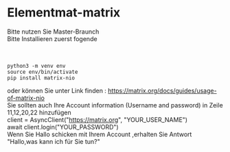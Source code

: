 # Elementmat-matrix
Bitte nutzen Sie Master-Braunch<br>
Bitte Installieren zuerst fogende <br><br><br>

    python3 -m venv env 
    source env/bin/activate
    pip install matrix-nio
oder können Sie unter Link finden :
https://matrix.org/docs/guides/usage-of-matrix-nio<br>
Sie sollten auch Ihre Account information (Username  and password) in Zeile 11,12,20,22 hinzufügen<br>
     client = AsyncClient("https://matrix.org", "YOUR_USER_NAME")<br>
        await client.login("YOUR_PASSWORD")<br>
Wenn Sie Hallo schicken mit Ihrem Account ,erhalten Sie Antwort "Hallo,was kann ich für Sie tun?"<br>
        
